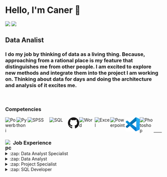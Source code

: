 # Hello, I'm Caner 👋 
<a href="mailto:cner.un@gmail.com?"><img src="https://img.shields.io/badge/gmail-%23DD0031.svg?&style=for-the-badge&logo=gmail&logoColor=white"/></a>
<a href="https://www.linkedin.com/in/canerun"><img src="https://img.shields.io/badge/LinkedIn-%23DD0031.svg?&style=for-the-badge&logo=LinkedIn&logoColor=white&color=blue"/></a>



## Data Analist

### I do my job by thinking of data as a living thing.  Because, approaching from a rational place is my feature that distinguishes me from other people.  I am excited to explore new methods and integrate them into the project I am working on.  Thinking about data for days and doing the architecture and analysis of it excites me.




<br />

### Competencies

<img align="left" alt="Powerbi" width="36px" src="https://upload.wikimedia.org/wikipedia/commons/thumb/c/cf/New_Power_BI_Logo.svg/630px-New_Power_BI_Logo.svg.png" />
<img align="left" alt="Python" width="36px" src="https://upload.wikimedia.org/wikipedia/commons/thumb/c/c3/Python-logo-notext.svg/1200px-Python-logo-notext.svg.png" />
<img align="left" alt="SPSS" width="70px" src="https://external-content.duckduckgo.com/iu/?u=https%3A%2F%2Fwww.gvsu.edu%2Fcms4%2Fasset%2F4CE39E3F-BF40-0D23-0D675539A8F525E7%2Fhawdmoorm_x_1hy8mzgxqbwo45pfysz8u93t0pjjt0u.png&f=1&nofb=1" />
<img align="left" alt="SQL" width="60px" src="https://external-content.duckduckgo.com/iu/?u=https%3A%2F%2Fcdn.analyticsvidhya.com%2Fwp-content%2Fuploads%2F2020%2F06%2Fsql-logo.png&f=1&nofb=1" />
<img align="left" alt="GitHub" width="36px" src="https://raw.githubusercontent.com/github/explore/78df643247d429f6cc873026c0622819ad797942/topics/github/github.png" />
<img align="left" alt="Word" width="50px" src="https://logodownload.org/wp-content/uploads/2018/10/word-logo-0.png" />
<img align="left" alt="Excel" width="50px" src="https://logodownload.org/wp-content/uploads/2020/04/excel-logo-0.png" />
<img align="left" alt="Powerpoint" width="50px" src="https://logodownload.org/wp-content/uploads/2020/04/microsoft-powerpoint-logo-0.png" />
<img align="left" alt="Visual Studio Code" width="45px" src="https://raw.githubusercontent.com/github/explore/80688e429a7d4ef2fca1e82350fe8e3517d3494d/topics/visual-studio-code/visual-studio-code.png" />
<img align="left" alt="Photoshop" width="45px" src="https://upload.wikimedia.org/wikipedia/commons/thumb/c/cf/Adobe_Photoshop_Express_logo.svg/2101px-Adobe_Photoshop_Express_logo.svg.png" />
<br />
<br />

---

### <img align="left" alt="pc" width=25 src="https://github.githubassets.com/images/icons/emoji/unicode/23f1.png" /> Job Experience

<details>
  <summary>:zap: Data Analyst Specialist  </summary>
  
### Data Analyst Specialist  
  Dem İlaç, İstanbul (Turkey)
  

  23/05/2022–Present
  
-	Database
 
-	Technology;

      *	Microsoft SQL Server 

      *	PowerBI

      *	Python

      *	Microsoft Excel

      *	Microsoft Powerpoint

-	Database Desing

-	Visualizing Data with Python

-	Extract, Transform, Load(ETL) with Python

-	PowerBI Transformation

-	Live Dashboard Creative


 ---
</details>

<details>
  <summary>:zap: Data Analyst  </summary>
### Data Analyst
 Anka Advisory Group, İstanbul (Turkey)
  

  18/04/2021–01/02/2021
 

-	Database

-	Technology;

    *	Microsoft SQL Server, SPSS, Python, Microsoft Excel, Microsoft Powerpoint
    
-	Database Desing

-	Visualizing Data with Python

-	Extract, Transform, Load(ETL) with Python

-	Statistical Distributions

-	Factor Analysis

-	Word Clouds

-	Extract, Transform, Load (ETL)

-	Advisory

---
  
  </details>
  
  </details>

<details>
  <summary>:zap: Project Specialist  </summary>
  
  
### Project Specialist
  Tubitak Martek - Freelance, Kocaeli (Turkey)
  
  
  01/10/2018–15/01/2020	
  
  
-	Leadership

-	Motivation

-	Research Skills

-	Strategic Planning Abilities

-	Good People Skills

-	Ability to Remain Calm Under Pressure

  </details>

<details>
  <summary>:zap: SQL Developer  </summary>
---
### SQL Developer
  PiyonLab Software, Kocaeli (Turkey)
  
  
  11/09/2016–13/12/2018
  
 
-	Database

-	Technology;

      *	Microsoft SQL Server
      
      *	Visual Basic
      
-	Database Desing

-	DataWarehousin

-	C#

-	Extract, Transform, Load (ETL)


 ---
  
    </details>

<details>
  <summary>:zap: SQL Developer  </summary>
  
### SQL Developer
  Kardelen Software, Kocaeli (Turkey)
  
  
  01/12/2013–30/12/2014
  

-	Database

-	Technology;

      *	Microsoft SQL Server

      *	Visual Basic

-	Database Desing

-	Data Warehousing

-	Database Development

-	Extract, Transform, Load (ETL)

-	Database Administration


---

    </details>
    
### 📕 Education


### <img align="left" alt="pc" width=20 src="https://github.githubassets.com/images/icons/emoji/unicode/1f4bb.png" /> Computer Programing
Akdeniz Universty, Antalya (Turkey)

09/2011–06/2013

### <img align="left" alt="Stats" width=20 src="https://github.githubassets.com/images/icons/emoji/unicode/1f4ca.png" />Statistic
Ankara Universty, Ankara (Turkey)

09/2014–07/2018	

---

<details>
  <summary>:zap: Certificate </summary>
  -<b>Power BI </b>
  
      BTK Academy  /  Issued Jan 2022
  
      -	Creating a Dashboard
  
      -	Connecting The Database
  
      -	Creating Live Visual Content
  
      -	Power Query
    
  
  -<b>AWS Certified Machine Learning Specialty</b>
  
      Sundog Education   /  Issued Jan 2022 
      
      -	S3 Pucket (SQL Queries)
  
      -	AWS Lambda (Run code without thinking about servers)
  
      -	Amazon Athena (Query data in S3 using SQL)
  
      -	Amazon Kinesis( Analyze real-time video and data streams)
  
      -	AWS Data Pipeline (Orchestration service for periodic, data-driven workflows) 
  
      -	AWS Glue (Simple, scalable, and serverless data integration)
  
      -	AWS Lake Formation (Build a secure data lake in days) 
  
       
        As a graduation project, I uploaded the data to the AWS Cloud and created the architecture here, 
then I did the ETL operations using Athena, then I connected this data lake with Python.  I visualized the 
data I got from here using the matplotlib library.  Then I uploaded this visual data back to the cloud.
I gave the necessary permissions from the AWS Identity and Access Management (IAM) portal so that all
employees can see it, so that the people I want can see it.

  
  -<b>Python for Data Science </b>
  
      Udemy /  04/2021
      
      •	Matplotlip
  
      •	Pandas
  
      •	OpenCv
  
      •	Pogo3
  
      •	Tweepy
  
  
  -<b>Ustazy English Grammar</b>
  
      Udemy /   04/2021
  
  -<b>Volunteer Creative Drama Instructor</b>
  
      European Solidarity Corps for Youth (ESC4Y)– Issued Nov 2020 



</details>



 

</details>

[LinkedIn]: https://www.linkedin.com/in/canerun


